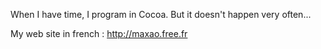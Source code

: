 

When I have time, I program in Cocoa. But it doesn't happen very often...

My web site in french : http://maxao.free.fr
